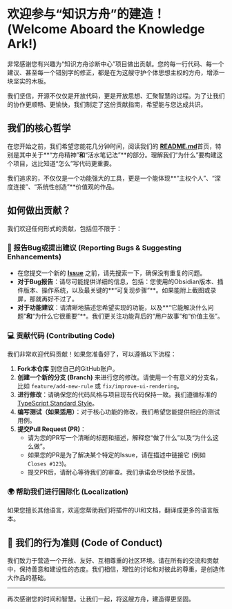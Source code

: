 # 欢迎参与“知识方舟”的建造！ (Welcome Aboard the Knowledge Ark!)

非常感谢您有兴趣为“知识方舟诊断中心”项目做出贡献。您的每一行代码、每一个建议、甚至每一个错别字的修正，都是在为这艘守护个体思想主权的方舟，增添一块坚实的木板。

我们坚信，开源不仅仅是开放代码，更是开放思想、汇聚智慧的过程。为了让我们的协作更顺畅、更愉快，我们制定了这份贡献指南，希望能与您达成共识。

## 我们的核心哲学

在您开始之前，我们希望您能花几分钟时间，阅读我们的 [**README.md**](README.md)首页，特别是其中关于**“方舟精神”**和**“活水笔记法”**的部分。理解我们“为什么”要构建这个项目，远比知道“怎么”写代码更重要。

我们追求的，不仅仅是一个功能强大的工具，更是一个能体现**“主权个人”、“深度连接”、“系统性创造”**价值观的作品。

## 如何做出贡献？

我们欢迎任何形式的贡献，包括但不限于：

### 📝 报告Bug或提出建议 (Reporting Bugs & Suggesting Enhancements)

-   在您提交一个新的 [**Issue**](https://github.com/fengfeng799/knowledge-ark-diagnostic-center/issues) 之前，请先搜索一下，确保没有重复的问题。
-   **对于Bug报告**：请尽可能提供详细的信息，包括：您使用的Obsidian版本、插件版本、操作系统，以及最关键的**“可复现步骤”**。如果能附上截图或录屏，那就再好不过了。
-   **对于功能建议**：请清晰地描述您希望实现的功能，以及**“它能解决什么问题”**和**“为什么它很重要”**。我们更关注功能背后的“用户故事”和“价值主张”。

### 💻 贡献代码 (Contributing Code)

我们非常欢迎代码贡献！如果您准备好了，可以遵循以下流程：

1.  **Fork本仓库** 到您自己的GitHub账户。
2.  **创建一个新的分支 (Branch)** 来进行您的修改。请使用一个有意义的分支名，比如 `feature/add-new-rule` 或 `fix/improve-ui-rendering`。
3.  **进行修改**：请确保您的代码风格与项目现有代码保持一致。我们遵循标准的 [TypeScript Standard Style](https://github.com/standard/ts-standard)。
4.  **编写测试（如果适用）**：对于核心功能的修改，我们希望您能提供相应的测试用例。
5.  **提交Pull Request (PR)**：
    -   请为您的PR写一个清晰的标题和描述，解释您“做了什么”以及“为什么这么做”。
    -   如果您的PR是为了解决某个特定的Issue，请在描述中链接它 (例如 `Closes #123`)。
    -   提交PR后，请耐心等待我们的审查。我们承诺会尽快给予反馈。

### 🌍 帮助我们进行国际化 (Localization)

如果您擅长其他语言，欢迎您帮助我们将插件的UI和文档，翻译成更多的语言版本。

## 🤝 我们的行为准则 (Code of Conduct)

我们致力于营造一个开放、友好、互相尊重的社区环境。请在所有的交流和贡献中，保持善意和建设性的态度。我们相信，理性的讨论和对彼此的尊重，是创造伟大作品的基础。

---

再次感谢您的时间和智慧。让我们一起，将这艘方舟，建造得更坚固。
